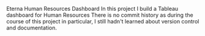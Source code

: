 Eterna Human Resources Dashboard
In this project I build a Tableau dashboard for Human Resources
There is no commit history as during the course of this project in particular, I still hadn't learned about version control and documentation.
